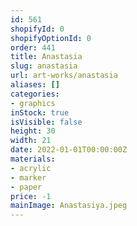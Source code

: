 ```yaml
---
id: 561
shopifyId: 0
shopifyOptionId: 0
order: 441
title: Anastasia
slug: anastasia
url: art-works/anastasia
aliases: []
categories:
- graphics
inStock: true
isVisible: false
height: 30
width: 21
date: 2022-01-01T00:00:00Z
materials:
- acrylic
- marker
- paper
price: -1
mainImage: Anastasiya.jpeg
---
```

